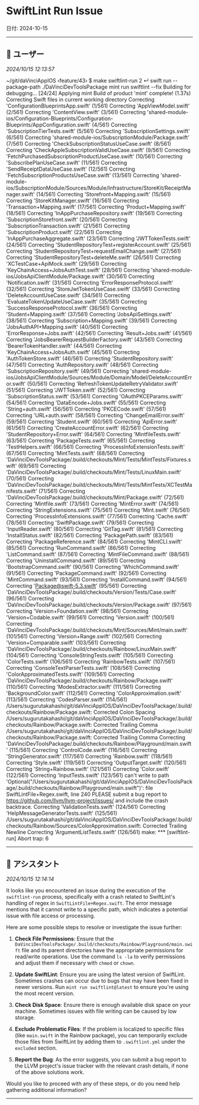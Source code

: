 # SwiftLint Run Issue

日付: 2024-10-15

---

## 👤 ユーザー
*2024/10/15 12:13:57*

~/git/daVinciAppIOS  ‹feature/43› $ make swiftlint-run                                                                                              2 ↵
swift run --package-path ./DaVinciDevToolsPackage mint run swiftlint --fix
Building for debugging...
[24/24] Applying mint
Build of product 'mint' complete! (1.37s)
Correcting Swift files in current working directory
Correcting 'ConfigurationBlueprintsApp.swift' (1/561)
Correcting 'AppViewModel.swift' (2/561)
Correcting 'ContentView.swift' (3/561)
Correcting 'shared-module-ios/Configuration-Blueprints/Configuration-Blueprints/AppConfiguration.swift' (4/561)
Correcting 'SubscriptionTierTests.swift' (5/561)
Correcting 'SubscriptionSettings.swift' (6/561)
Correcting 'shared-module-ios/SubscriptionModule/Package.swift' (7/561)
Correcting 'CheckSubscriptionStatusUseCase.swift' (8/561)
Correcting 'CheckAppleSubscriptionValidUseCase.swift' (9/561)
Correcting 'FetchPurchasedSubscriptionProductUseCase.swift' (10/561)
Correcting 'SubscribePlanUseCase.swift' (11/561)
Correcting 'SendReceiptDataUseCase.swift' (12/561)
Correcting 'FetchSubscriptionProductsUseCase.swift' (13/561)
Correcting 'shared-module-ios/SubscriptionModule/Sources/Module/Infrastructure/StoreKit/ReceiptManager.swift' (14/561)
Correcting 'Storefront+Mapping.swift' (15/561)
Correcting 'StoreKitManager.swift' (16/561)
Correcting 'Transaction+Mapping.swift' (17/561)
Correcting 'Product+Mapping.swift' (18/561)
Correcting 'InAppPurchaseRepository.swift' (19/561)
Correcting 'SubscriptionStorefront.swift' (20/561)
Correcting 'SubscriptionTransaction.swift' (21/561)
Correcting 'SubscriptionProduct.swift' (22/561)
Correcting 'InAppPurchaseAggregate.swift' (23/561)
Correcting 'JWTTokenTests.swift' (24/561)
Correcting 'StudentRepositoryTest+registerAccount.swift' (25/561)
Correcting 'StudentRepositoryTest+requestEmailChange.swift' (27/561)
Correcting 'StudentRepositoryTest+deleteMe.swift' (26/561)
Correcting 'XCTestCase+ApiMock.swift' (29/561)
Correcting 'KeyChainAccess+JobsAuthTest.swift' (28/561)
Correcting 'shared-module-ios/JobsApiClientModule/Package.swift' (30/561)
Correcting 'Notification.swift' (31/561)
Correcting 'ErrorResponseProtocol.swift' (32/561)
Correcting 'StoreJwtTokenUseCase.swift' (33/561)
Correcting 'DeleteAccountUseCase.swift' (34/561)
Correcting 'EvaluateTokenUpdateUseCase.swift' (35/561)
Correcting 'SuccessResponseProtocol.swift' (36/561)
Correcting 'Student+Mapping.swift' (37/561)
Correcting 'JobsApiSettings.swift' (38/561)
Correcting 'Subscription+Mapping.swift' (39/561)
Correcting 'JobsAuthAPI+Mapping.swift' (40/561)
Correcting 'ErrorResponse+Jobs.swift' (42/561)
Correcting 'Result+Jobs.swift' (41/561)
Correcting 'JobsBearerRequestBuilderFactory.swift' (43/561)
Correcting 'BearerTokenHandler.swift' (44/561)
Correcting 'KeyChainAccess+JobsAuth.swift' (45/561)
Correcting 'AuthTokenStore.swift' (46/561)
Correcting 'StudentRepository.swift' (47/561)
Correcting 'AuthRepository.swift' (48/561)
Correcting 'SubscriptionRepository.swift' (49/561)
Correcting 'shared-module-ios/JobsApiClientModule/Sources/Module/Domain/Model/DeleteAccountError.swift' (50/561)
Correcting 'RefreshTokenUpdateRetryValidator.swift' (51/561)
Correcting 'JWTToken.swift' (52/561)
Correcting 'SubscriptionStatus.swift' (53/561)
Correcting 'OAuthPKCEParams.swift' (54/561)
Correcting 'DataEncode+Jobs.swift' (55/561)
Correcting 'String+auth.swift' (56/561)
Correcting 'PKCECode.swift' (57/561)
Correcting 'URL+auth.swift' (58/561)
Correcting 'ChangeEmailError.swift' (59/561)
Correcting 'Student.swift' (60/561)
Correcting 'ApiError.swift' (61/561)
Correcting 'CreateAccountError.swift' (62/561)
Correcting 'StudentRepository+Error.swift' (64/561)
Correcting 'MintfileTests.swift' (63/561)
Correcting 'PackageTests.swift' (65/561)
Correcting 'TestHelpers.swift' (66/561)
Correcting 'ProcessInfoExtensionTests.swift' (67/561)
Correcting 'MintTests.swift' (68/561)
Correcting 'DaVinciDevToolsPackage/.build/checkouts/Mint/Tests/MintTests/Fixtures.swift' (69/561)
Correcting 'DaVinciDevToolsPackage/.build/checkouts/Mint/Tests/LinuxMain.swift' (70/561)
Correcting 'DaVinciDevToolsPackage/.build/checkouts/Mint/Tests/MintTests/XCTestManifests.swift' (71/561)
Correcting 'DaVinciDevToolsPackage/.build/checkouts/Mint/Package.swift' (72/561)
Correcting 'Mintfile.swift' (73/561)
Correcting 'MintError.swift' (74/561)
Correcting 'StringExtensions.swift' (75/561)
Correcting 'Mint.swift' (76/561)
Correcting 'ProcessInfoExtensions.swift' (77/561)
Correcting 'Cache.swift' (78/561)
Correcting 'SwiftPackage.swift' (79/561)
Correcting 'InputReader.swift' (80/561)
Correcting 'GitTag.swift' (81/561)
Correcting 'InstallStatus.swift' (82/561)
Correcting 'PackagePath.swift' (83/561)
Correcting 'PackageReference.swift' (84/561)
Correcting 'MintCLI.swift' (85/561)
Correcting 'RunCommand.swift' (86/561)
Correcting 'ListCommand.swift' (87/561)
Correcting 'MintFileCommand.swift' (88/561)
Correcting 'UninstallCommand.swift' (89/561)
Correcting 'BootstrapCommand.swift' (90/561)
Correcting 'WhichCommand.swift' (91/561)
Correcting 'PackageCommand.swift' (92/561)
Correcting 'MintCommand.swift' (93/561)
Correcting 'InstallCommand.swift' (94/561)
Correcting 'Package@swift-5.3.swift' (95/561)
Correcting 'DaVinciDevToolsPackage/.build/checkouts/Version/Tests/Case.swift' (96/561)
Correcting 'DaVinciDevToolsPackage/.build/checkouts/Version/Package.swift' (97/561)
Correcting 'Version+Foundation.swift' (98/561)
Correcting 'Version+Codable.swift' (99/561)
Correcting 'Version.swift' (100/561)
Correcting 'DaVinciDevToolsPackage/.build/checkouts/Mint/Sources/Mint/main.swift' (101/561)
Correcting 'Version+Range.swift' (102/561)
Correcting 'Version+Comparable.swift' (103/561)
Correcting 'DaVinciDevToolsPackage/.build/checkouts/Rainbow/LinuxMain.swift' (104/561)
Correcting 'ConsoleStringTests.swift' (105/561)
Correcting 'ColorTests.swift' (106/561)
Correcting 'RainbowTests.swift' (107/561)
Correcting 'ConsoleTextParserTests.swift' (108/561)
Correcting 'ColorApproximatedTests.swift' (109/561)
Correcting 'DaVinciDevToolsPackage/.build/checkouts/Rainbow/Package.swift' (110/561)
Correcting 'ModesExtractor.swift' (111/561)
Correcting 'BackgroundColor.swift' (112/561)
Correcting 'ColorApproximation.swift' (113/561)
Correcting 'CodesParser.swift' (114/561)
/Users/sugurutakahashi/git/daVinciAppIOS/DaVinciDevToolsPackage/.build/checkouts/Rainbow/Package.swift: Corrected Colon Spacing
/Users/sugurutakahashi/git/daVinciAppIOS/DaVinciDevToolsPackage/.build/checkouts/Rainbow/Package.swift: Corrected Trailing Comma
/Users/sugurutakahashi/git/daVinciAppIOS/DaVinciDevToolsPackage/.build/checkouts/Rainbow/Package.swift: Corrected Trailing Comma
Correcting 'DaVinciDevToolsPackage/.build/checkouts/Rainbow/Playground/main.swift' (115/561)
Correcting 'ControlCode.swift' (116/561)
Correcting 'StringGenerator.swift' (117/561)
Correcting 'Rainbow.swift' (118/561)
Correcting 'Style.swift' (119/561)
Correcting 'OutputTarget.swift' (120/561)
Correcting 'String+Rainbow.swift' (121/561)
Correcting 'Color.swift' (122/561)
Correcting 'InputTests.swift' (123/561)
can't write to path 'Optional("/Users/sugurutakahashi/git/daVinciAppIOS/DaVinciDevToolsPackage/.build/checkouts/Rainbow/Playground/main.swift")': file SwiftLintFile+Regex.swift, line 240
PLEASE submit a bug report to https://github.com/llvm/llvm-project/issues/ and include the crash backtrace.
Correcting 'ValidationTests.swift' (124/561)
Correcting 'HelpMessageGeneratorTests.swift' (125/561)
/Users/sugurutakahashi/git/daVinciAppIOS/DaVinciDevToolsPackage/.build/checkouts/Rainbow/Sources/ColorApproximation.swift: Corrected Trailing Newline
Correcting 'ArgumentListTests.swift' (126/561)
make: *** [swiftlint-run] Abort trap: 6

---

## 🤖 アシスタント
*2024/10/15 12:14:14*

It looks like you encountered an issue during the execution of the `swiftlint-run` process, specifically with a crash related to SwiftLint's handling of regex in `SwiftLintFile+Regex.swift`. The error message mentions that it cannot write to a specific path, which indicates a potential issue with file access or processing.

Here are some possible steps to resolve or investigate the issue further:

1. **Check File Permissions**: Ensure that the `DaVinciDevToolsPackage/.build/checkouts/Rainbow/Playground/main.swift` file and its parent directories have the appropriate permissions for read/write operations. Use the command `ls -la` to verify permissions and adjust them if necessary with `chmod` or `chown`.

2. **Update SwiftLint**: Ensure you are using the latest version of SwiftLint. Sometimes crashes can occur due to bugs that may have been fixed in newer versions. Run `mint run swiftlint@latest` to ensure you're using the most recent version.

3. **Check Disk Space**: Ensure there is enough available disk space on your machine. Sometimes issues with file writing can be caused by low storage.

4. **Exclude Problematic Files**: If the problem is localized to specific files (like `main.swift` in the Rainbow package), you can temporarily exclude those files from SwiftLint by adding them to `.swiftlint.yml` under the `excluded` section.

5. **Report the Bug**: As the error suggests, you can submit a bug report to the LLVM project's issue tracker with the relevant crash details, if none of the above solutions work.

Would you like to proceed with any of these steps, or do you need help gathering additional information?

---
